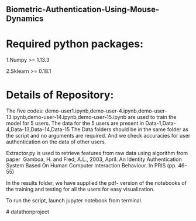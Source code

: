 ## Biometric-Authentication-Using-Mouse-Dynamics


# Required python packages:

1.Numpy >= 1.13.3

2.Sklearn >= 0.18.1



# Details of Repository: 

The five codes: demo-user1.ipynb,demo-user-4.ipynb,demo-user-13.ipynb,demo-user-14.ipynb,demo-user-15.ipynb are used to train the model for 5 users. The data for the 5 users are present in Data-1,Data-4,Data-13,Data-14,Data-15 The Data folders should be in the same folder as the script and no arguments are required. And we check accuracies for user authentication on the data of other users.


Extractor.py is used to retrieve features from raw data using algorithm from paper ​ Gamboa, H. and Fred, A.L., 2003, April. An Identity Authentication System Based On Human Computer Interaction Behaviour. In PRIS (pp. 46-55)

In the results folder, we have supplied the pdf- version of the notebooks of the training and testing for all the users for easy visualization.

To run the script, launch jupyter notebook from terminal.


#   d a t a t h o n p r o j e c t  
 